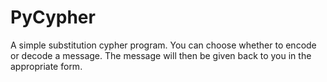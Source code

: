 # PyCypher
A simple substitution cypher program. You can choose whether to encode or decode a message. The message will then be given back to you in the appropriate form.
